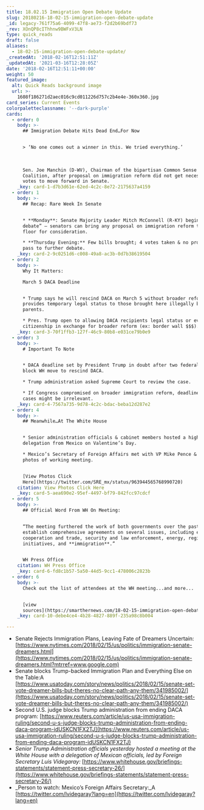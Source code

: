 ```yaml
---
title: 18.02.15 Immigration Open Debate Update
slug: 20180216-18-02-15-immigration-open-debate-update
_id: legacy-761f75a6-4099-47f8-ae73-f2d2b69bdf73
_rev: XOnQP8cIThhnw9BWFxV3LN
type: quick_reads
draft: false
aliases:
  - 18-02-15-immigration-open-debate-update/
_createdAt: '2018-02-16T12:51:11Z'
_updatedAt: '2021-03-16T12:28:05Z'
date: '2018-02-16T12:51:11+00:00'
weight: 50
featured_image:
  alt: Quick Reads background image
  url: >-
    1608f186271d2aec016c9cd011226d757c2b4e4e-360x360.jpg
card_series: Current Events
colorpaletteclassname: '--dark-purple'
cards:
  - order: 0
    body: >-
      ## Immigration Debate Hits Dead End…For Now


      > ‘No one comes out a winner in this. We tried everything.’  
        
        
        
      Sen. Joe Manchin (D-WV), Chairman of the bipartisan Common Sense
      Coalition, after proposal on immigration reform did not get necessary
      votes to move forward in Senate.
    _key: card-1-d7b3d61e-62ed-4c2c-8e72-2175637a4159
  - order: 1
    body: >-
      ## Recap: Rare Week In Senate


      * **Monday**: Senate Majority Leader Mitch McConnell (R-KY) begins “open
      debate” – senators can bring any proposal on immigration reform to the
      floor for consideration.

      * **Thursday Evening:** Few bills brought; 4 votes taken & no proposals
      pass to further debate.
    _key: card-2-9c0251d6-c008-49a8-ac3b-0d7b38619504
  - order: 2
    body: >-
      Why It Matters:  

      March 5 DACA Deadline


      * Trump says he will rescind DACA on March 5 without broader reform. DACA
      provides temporary legal status to those brought here illegally by
      parents.

      * Pres. Trump open to allowing DACA recipients legal status or even
      citizenship in exchange for broader reform (ex: border wall $$$).
    _key: card-3-70f1ffb3-127f-46c9-80b8-e031ce79b0e9
  - order: 3
    body: >-
      # Important To Note


      * DACA deadline set by President Trump in doubt after two federal judges
      block WH move to rescind DACA.

      * Trump administration asked Supreme Court to review the case.

      * If Congress compromised on broader immigration reform, deadline & court
      cases might be irrelevant.
    _key: card-4-7567a735-9d78-4c2c-bdac-beba12d287e2
  - order: 4
    body: >-
      ## Meanwhile…At The White House


      * Senior administration officials & cabinet members hosted a high level
      delegation from Mexico on Valentine’s Day.

      * Mexico’s Secretary of Foreign Affairs met with VP Mike Pence & posted
      photos of working meeting.


      [View Photos Click
      Here](https://twitter.com/SRE_mx/status/963944565768990720)
    citation: View Photos Click Here
    _key: card-5-aea690e2-95ef-4497-bf79-842fcc97cdcf
  - order: 5
    body: >-
      ## Official Word From WH On Meeting:


      “The meeting furthered the work of both governments over the past year to
      establish comprehensive agreements on several issues, including economic
      cooperation and trade, security and law enforcement, energy, regional
      initiatives, and **immigration**.”


      WH Press Office
    citation: WH Press Office
    _key: card-6-fd8c1b57-5a50-44d5-9cc1-478006c2823b
  - order: 6
    body: >-
      Check out the list of attendees at the WH meeting...and more...


      [view
      sources](https://smarthernews.com/18-02-15-immigration-open-debate-update/)
    _key: card-10-debe4ce4-4b28-4827-889f-235a98c8b004

---
```

* Senate Rejects Immigration Plans, Leaving Fate of Dreamers Uncertain: [https://www.nytimes.com/2018/02/15/us/politics/immigration-senate-dreamers.html](https://www.nytimes.com/2018/02/15/us/politics/immigration-senate-dreamers.html?mtrref=www.google.com)
* Senate blocks Trump-backed Immigration Plan and Everything Else on the Table:A [https://www.usatoday.com/story/news/politics/2018/02/15/senate-set-vote-dreamer-bills-but-theres-no-clear-path-any-them/341985002/](https://www.usatoday.com/story/news/politics/2018/02/15/senate-set-vote-dreamer-bills-but-theres-no-clear-path-any-them/341985002/)
* Second U.S. judge blocks Trump administration from ending DACA program: [https://www.reuters.com/article/us-usa-immigration-ruling/second-u-s-judge-blocks-trump-administration-from-ending-daca-program-idUSKCN1FX2TJ](https://www.reuters.com/article/us-usa-immigration-ruling/second-u-s-judge-blocks-trump-administration-from-ending-daca-program-idUSKCN1FX2TJ)
* _Senior Trump Administration officials yesterday hosted a meeting at the White House with a delegation of Mexican officials, led by Foreign Secretary Luis Videgaray:_ [https://www.whitehouse.gov/briefings-statements/statement-press-secretary-26/](https://www.whitehouse.gov/briefings-statements/statement-press-secretary-26/)
* _Person to watch: Mexico’s Foreign Affairs Secretary:_A [https://twitter.com/lvidegaray?lang=en](https://twitter.com/lvidegaray?lang=en)